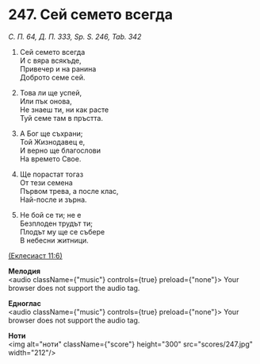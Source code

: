 # 247. Сей семето всегда  

*С. П. 64, Д. П. 333, Sp. S. 246, Tab. 342*  

1. Сей семето всегда  
И с вяра всякъде,  
Привечер и на ранина  
Доброто семе сей.  

2. Това ли ще успей,  
Или пък онова,  
Не знаеш ти, ни как расте  
Туй семе там в пръстта.  

3. А Бог ще съхрани;  
Той Жизнодавец е,  
И верно ще благослови  
На времето Свое.  

4. Ще порастат тогаз  
От тези семена  
Първом трева, а после клас,  
Най-после и зърна.  

5. Не бой се ти; не е  
Безплоден трудът ти;  
Плодът му ще се събере  
В небесни житници.  

[(Еклесиаст 11:6)](http://biblia.bg/index.php?k=21&g=11&s=6)  

__Мелодия__  
<audio className={"music"} controls={true} preload={"none"}><source src="mp3/247.mp3" type="audio/mpeg"/>
Your browser does not support the audio tag.
</audio>  

__Едноглас__  
<audio className={"music"} controls={true} preload={"none"}><source src="transp/247.mp3" type="audio/mpeg"/>
Your browser does not support the audio tag.
</audio>  

__Ноти__  
<img alt="ноти" className={"score"} height="300" src="scores/247.jpg" width="212"/>
